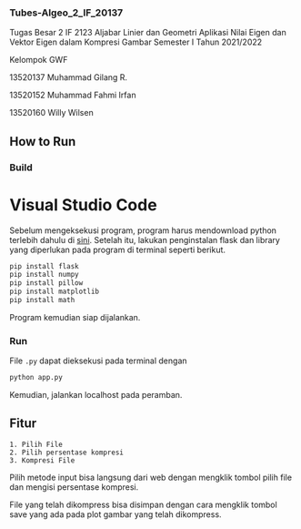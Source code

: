 ### Tubes-Algeo_2_IF_20137

Tugas Besar 2 IF 2123 Aljabar Linier dan Geometri Aplikasi Nilai Eigen dan Vektor Eigen dalam Kompresi Gambar Semester I Tahun 2021/2022

Kelompok GWF

13520137 Muhammad Gilang R.

13520152 Muhammad Fahmi Irfan

13520160 Willy Wilsen

## How to Run

### Build

# Visual Studio Code

Sebelum mengeksekusi program, program harus mendownload python terlebih dahulu di <a href="https://www.python.org/library">sini</a>. Setelah itu, lakukan penginstalan flask dan library yang diperlukan pada program di terminal seperti berikut.

```bash
pip install flask
pip install numpy
pip install pillow
pip install matplotlib
pip install math
```
Program kemudian siap dijalankan.

### Run

File `.py` dapat dieksekusi pada terminal dengan

```bash
python app.py
```

Kemudian, jalankan localhost pada peramban.


## Fitur

```
1. Pilih File
2. Pilih persentase kompresi
3. Kompresi File
```

Pilih metode input bisa langsung dari web dengan mengklik tombol pilih file dan mengisi persentase kompresi.

File yang telah dikompress bisa disimpan dengan cara mengklik tombol save yang ada pada plot gambar yang telah dikompress.
